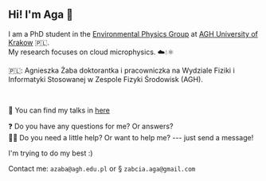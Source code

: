 ## Hi! I'm Aga :frog:
I am a PhD student in the [Environmental Physics Group](https://zfs.agh.edu.pl/en) at [AGH University of Krakow](https://www.fis.agh.edu.pl/en) 🇵🇱.\
My research focuses on cloud microphysics. ☁️💧⚛️ 

🇵🇱: Agnieszka Żaba doktorantka i pracowniczka 
na Wydziale Fiziki i Informatyki Stosowanej 
w Zespole Fizyki Środowisk (AGH).

&nbsp;


💬 You can find my talks in [here](https://github.com/AgnieszkaZaba/talks)

❓ Do you have any questions for me? Or answers?\
🤷🏾 Do you need a little help? Or want to help me? --- just send a message!

I'm trying to do my best :)

Contact me:
`azaba@agh.edu.pl` or §
`zabcia.aga@gmail.com`

